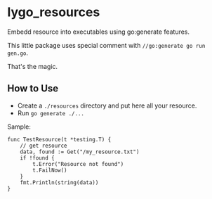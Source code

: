 # lygo_resources
Embedd resource into executables using go:generate features.

This little package uses special comment with `//go:generate go run gen.go`.

That's the magic.

## How to Use

* Create a `./resources` directory and put here all your resource.
* Run `go generate ./...`

Sample:
```
func TestResource(t *testing.T) {
	// get resource
	data, found := Get("/my_resource.txt")
	if !found {
		t.Error("Resource not found")
		t.FailNow()
	}
	fmt.Println(string(data))
}
```
